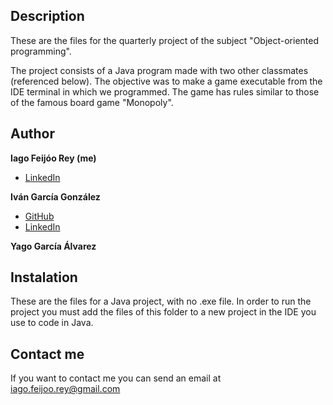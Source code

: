 ## Description

These are the files for the quarterly project of the subject "Object-oriented programming".  

The project consists of a Java program made with two other classmates (referenced below). The objective was to make a game executable from the IDE terminal in which we programmed. The game has rules similar to those of the famous board game "Monopoly".  

## Author
**Iago Feijóo Rey (me)**  
* [LinkedIn](www.linkedin.com/in/iagofeijoorey)  

**Iván García González**
* [GitHub](https://github.com/Garcigongz)
* [LinkedIn](www.linkedin.com/in/Garcigongz)  

**Yago García Álvarez**

## Instalation
These are the files for a Java project, with no .exe file. In order to run the project you must add the files of this folder to a new project in the IDE you use to code in Java.

## Contact me
If you want to contact me you can send an email at iago.feijoo.rey@gmail.com
